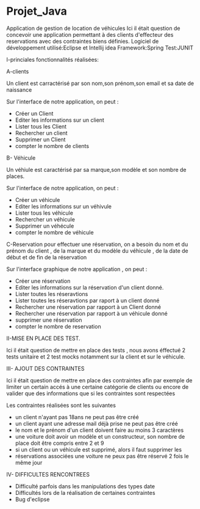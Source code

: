 # Projet_Java
Application de gestion de location de véhicules
Ici il était question de concevoir une application permettant à des clients d'effecteur des reservations avec des contraintes biens définies.
Logiciel de développement utilisé:Eclipse et Intellij idea
Framework:Spring
Test:JUNIT

I-princiales fonctionnalités réalisées:



A-clients

Un client est carractérisé par son nom,son prénom,son email et sa date de naissance

Sur l'interface de notre application, on peut :
-   Créer un Client
-   Editer les informations sur un client
-   Lister tous les Client
-   Rechercher un client
-   Supprimer un Client
-   compter le nombre de clients

B- Véhicule

Un véhiule est caractérisé par sa marque,son modèle et son nombre de places.

Sur l'interface de notre application, on peut :

-   Créer un véhicule
-   Editer les informations sur un véhivule
-   Lister tous les véhicule
-   Rechercher un véhicule
-   Supprimer un véhécule
-   compter le nombre de véhicule

C-Reservation
pour effectuer une réservation, on a besoin du nom et du prénom du client , de la marque et du modèle du véhicule , de la date de début et de fin de la réservation

Sur l'interface graphique de notre application , on peut :
-   Créer une réservation
-   Editer les informations sur la réservation d'un client donné.
-   Lister toutes les réseravtions
-   Lister toutes les réseravtions par raport à un client donné
-   Rechercher une réservation par rapport à un Client donné
-   Rechercher une réservation par rapport à un véhicule donné
-   supprimer une réservation
-   compter le nombre de reservation



II-MISE EN PLACE DES TEST.

Ici il était question de mettre en place des tests , nous avons éffectué 2 tests unitaire et 2 test mocks notamment sur la client et sur le véhicule.

III- AJOUT DES CONTRAINTES

Ici il était question de mettre en place des contraintes afin par exemple de limiter un certain accés à une certaine catégorie de clients ou encore de valider que des informations que si les contraintes sont respectées

Les contraintes réalisées sont les suivantes 

- un client n'ayant pas 18ans ne peut pas être créé
- un client ayant une adresse mail déjà prise ne peut pas être créé
- le nom et le prénom d'un client doivent faire au moins 3 caractères
- une voiture doit avoir un modèle et un constructeur, son nombre de place doit   être compris entre 2 et 9
- si un client ou un véhicule est supprimé, alors il faut supprimer les 
- réservations associées
une voiture ne peux pas être réservé 2 fois le même jour



IV- DIFFICULTES RENCONTREES

- Difficulté parfois dans les manipulations des types date
- Difficultés lors de la réalisation de certaines contraintes
- Bug d'eclipse


